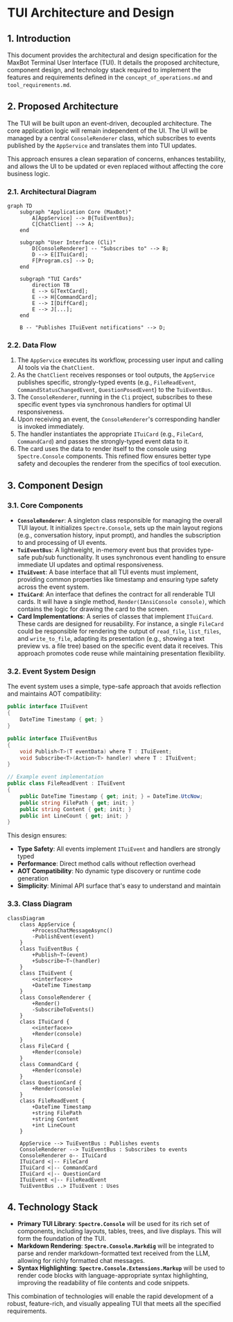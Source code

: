 # TUI Architecture and Design

## 1. Introduction

This document provides the architectural and design specification for the MaxBot Terminal User Interface (TUI). It details the proposed architecture, component design, and technology stack required to implement the features and requirements defined in the `concept_of_operations.md` and `tool_requirements.md`.

## 2. Proposed Architecture

The TUI will be built upon an event-driven, decoupled architecture. The core application logic will remain independent of the UI. The UI will be managed by a central `ConsoleRenderer` class, which subscribes to events published by the `AppService` and translates them into TUI updates.

This approach ensures a clean separation of concerns, enhances testability, and allows the UI to be updated or even replaced without affecting the core business logic.

### 2.1. Architectural Diagram

```mermaid
graph TD
    subgraph "Application Core (MaxBot)"
        A[AppService] --> B{TuiEventBus};
        C[ChatClient] --> A;
    end

    subgraph "User Interface (Cli)"
        D[ConsoleRenderer] -- "Subscribes to" --> B;
        D --> E[ITuiCard];
        F[Program.cs] --> D;
    end

    subgraph "TUI Cards"
        direction TB
        E --> G[TextCard];
        E --> H[CommandCard];
        E --> I[DiffCard];
        E --> J[...];
    end

    B -- "Publishes ITuiEvent notifications" --> D;
```

### 2.2. Data Flow

1.  The `AppService` executes its workflow, processing user input and calling AI tools via the `ChatClient`.
2.  As the `ChatClient` receives responses or tool outputs, the `AppService` publishes specific, strongly-typed events (e.g., `FileReadEvent`, `CommandStatusChangedEvent`, `QuestionPosedEvent`) to the `TuiEventBus`.
3.  The `ConsoleRenderer`, running in the `Cli` project, subscribes to these specific event types via synchronous handlers for optimal UI responsiveness.
4.  Upon receiving an event, the `ConsoleRenderer`'s corresponding handler is invoked immediately.
5.  The handler instantiates the appropriate `ITuiCard` (e.g., `FileCard`, `CommandCard`) and passes the strongly-typed event data to it.
6.  The card uses the data to render itself to the console using `Spectre.Console` components. This refined flow ensures better type safety and decouples the renderer from the specifics of tool execution.

## 3. Component Design

### 3.1. Core Components

-   **`ConsoleRenderer`**: A singleton class responsible for managing the overall TUI layout. It initializes `Spectre.Console`, sets up the main layout regions (e.g., conversation history, input prompt), and handles the subscription to and processing of UI events.
-   **`TuiEventBus`**: A lightweight, in-memory event bus that provides type-safe pub/sub functionality. It uses synchronous event handling to ensure immediate UI updates and optimal responsiveness.
-   **`ITuiEvent`**: A base interface that all TUI events must implement, providing common properties like timestamp and ensuring type safety across the event system.
-   **`ITuiCard`**: An interface that defines the contract for all renderable TUI cards. It will have a single method, `Render(IAnsiConsole console)`, which contains the logic for drawing the card to the screen.
-   **Card Implementations**: A series of classes that implement `ITuiCard`. These cards are designed for reusability. For instance, a single `FileCard` could be responsible for rendering the output of `read_file`, `list_files`, and `write_to_file`, adapting its presentation (e.g., showing a text preview vs. a file tree) based on the specific event data it receives. This approach promotes code reuse while maintaining presentation flexibility.

### 3.2. Event System Design

The event system uses a simple, type-safe approach that avoids reflection and maintains AOT compatibility:

```csharp
public interface ITuiEvent
{
    DateTime Timestamp { get; }
}

public interface ITuiEventBus
{
    void Publish<T>(T eventData) where T : ITuiEvent;
    void Subscribe<T>(Action<T> handler) where T : ITuiEvent;
}

// Example event implementation
public class FileReadEvent : ITuiEvent
{
    public DateTime Timestamp { get; init; } = DateTime.UtcNow;
    public string FilePath { get; init; }
    public string Content { get; init; }
    public int LineCount { get; init; }
}
```

This design ensures:
- **Type Safety**: All events implement `ITuiEvent` and handlers are strongly typed
- **Performance**: Direct method calls without reflection overhead
- **AOT Compatibility**: No dynamic type discovery or runtime code generation
- **Simplicity**: Minimal API surface that's easy to understand and maintain

### 3.3. Class Diagram

```mermaid
classDiagram
    class AppService {
        +ProcessChatMessageAsync()
        -PublishEvent(event)
    }
    class TuiEventBus {
        +Publish~T~(event)
        +Subscribe~T~(handler)
    }
    class ITuiEvent {
        <<interface>>
        +DateTime Timestamp
    }
    class ConsoleRenderer {
        +Render()
        -SubscribeToEvents()
    }
    class ITuiCard {
        <<interface>>
        +Render(console)
    }
    class FileCard {
        +Render(console)
    }
    class CommandCard {
        +Render(console)
    }
    class QuestionCard {
        +Render(console)
    }
    class FileReadEvent {
        +DateTime Timestamp
        +string FilePath
        +string Content
        +int LineCount
    }

    AppService --> TuiEventBus : Publishes events
    ConsoleRenderer --> TuiEventBus : Subscribes to events
    ConsoleRenderer o-- ITuiCard
    ITuiCard <|-- FileCard
    ITuiCard <|-- CommandCard
    ITuiCard <|-- QuestionCard
    ITuiEvent <|-- FileReadEvent
    TuiEventBus ..> ITuiEvent : Uses
```

## 4. Technology Stack

-   **Primary TUI Library**: **`Spectre.Console`** will be used for its rich set of components, including layouts, tables, trees, and live displays. This will form the foundation of the TUI.
-   **Markdown Rendering**: **`Spectre.Console.Markdig`** will be integrated to parse and render markdown-formatted text received from the LLM, allowing for richly formatted chat messages.
-   **Syntax Highlighting**: **`Spectre.Console.Extensions.Markup`** will be used to render code blocks with language-appropriate syntax highlighting, improving the readability of file contents and code snippets.

This combination of technologies will enable the rapid development of a robust, feature-rich, and visually appealing TUI that meets all the specified requirements.
